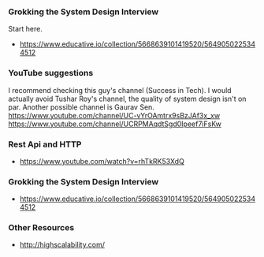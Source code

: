 ### Grokking the System Design Interview
Start here.
- https://www.educative.io/collection/5668639101419520/5649050225344512

### YouTube suggestions
I recommend checking this guy's channel (Success in Tech). I would actually avoid Tushar Roy's channel, the quality of system design isn't on par. Another possible channel is Gaurav Sen.
https://www.youtube.com/channel/UC-vYrOAmtrx9sBzJAf3x_xw
https://www.youtube.com/channel/UCRPMAqdtSgd0Ipeef7iFsKw

### Rest Api and HTTP
- https://www.youtube.com/watch?v=rhTkRK53XdQ

### Grokking the System Design Interview
- https://www.educative.io/collection/5668639101419520/5649050225344512

### Other Resources
- http://highscalability.com/
